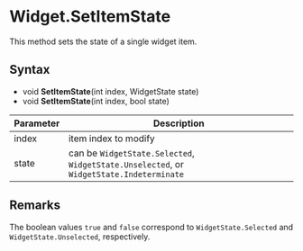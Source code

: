 # Widget.SetItemState

This method sets the state of a single widget item.

## Syntax

- void **SetItemState**(int index, WidgetState state)
- void **SetItemState**(int index, bool state)

| Parameter | Description |
|---|---|
| index | item index to modify |
| state | can be `WidgetState.Selected`, `WidgetState.Unselected`, or `WidgetState.Indeterminate` |

## Remarks

The boolean values `true` and `false` correspond to `WidgetState.Selected` and `WidgetState.Unselected`, respectively.
